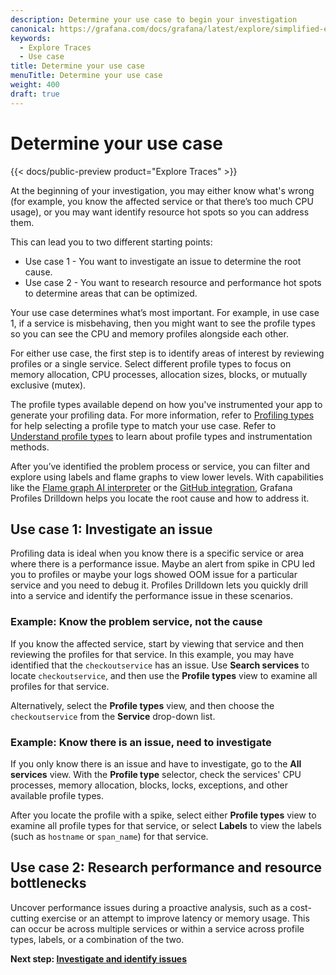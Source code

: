 ```yaml
---
description: Determine your use case to begin your investigation
canonical: https://grafana.com/docs/grafana/latest/explore/simplified-exploration/traces/determine-use-case/
keywords:
  - Explore Traces
  - Use case
title: Determine your use case
menuTitle: Determine your use case
weight: 400
draft: true
---
```


<!-- needs to be updated for Explore Traces -->

# Determine your use case

{{< docs/public-preview product="Explore Traces" >}}

At the beginning of your investigation, you may either know what's wrong (for example, you know the affected service or that there’s too much CPU usage), or you may want identify resource hot spots so you can address them.

This can lead you to two different starting points:

- Use case 1 - You want to investigate an issue to determine the root cause.
- Use case 2 - You want to research resource and performance hot spots to determine areas that can be optimized.

Your use case determines what’s most important.
For example, in use case 1, if a service is misbehaving, then you might want to see the profile types so you can see the CPU and memory profiles alongside each other.

For either use case, the first step is to identify areas of interest by reviewing profiles or a single service.
Select different profile types to focus on memory allocation, CPU processes, allocation sizes, blocks, or mutually exclusive (mutex).

The profile types available depend on how you've instrumented your app to generate your profiling data.
For more information, refer to [Profiling types](../concepts/#profile-types/) for help selecting a profile type to match your use case.
Refer to [Understand profile types](https://grafana.com/docs/pyroscope/latest/view-and-analyze-profile-data/profiling-types/) to learn about profile types and instrumentation methods.

After you’ve identified the problem process or service, you can filter and explore using labels and flame graphs to view lower levels.
With capabilities like the [Flame graph AI interpreter](https://grafana.com/docs/grafana-cloud/monitor-applications/profiles/flamegraph-ai/) or the [GitHub integration](https://grafana.com/docs/grafana-cloud/monitor-applications/profiles/pyroscope-github-integration/), Grafana Profiles Drilldown helps you locate the root cause and how to address it.

## Use case 1: Investigate an issue

Profiling data is ideal when you know there is a specific service or area where there is a performance issue.
Maybe an alert from spike in CPU led you to profiles or maybe your logs showed OOM issue for a particular service and you need to debug it.
Profiles Drilldown lets you quickly drill into a service and identify the performance issue in these scenarios.

### Example: Know the problem service, not the cause

If you know the affected service, start by viewing that service and then reviewing the profiles for that service.
In this example, you may have identified that the `checkoutservice` has an issue.
Use **Search services** to locate `checkoutservice`, and then use the **Profile types** view to examine all profiles for that service.

Alternatively, select the **Profile types** view, and then choose the `checkoutservice` from the **Service** drop-down list.

### Example: Know there is an issue, need to investigate

If you only know there is an issue and have to investigate, go to the **All services** view.
With the **Profile type** selector, check the services' CPU processes, memory allocation, blocks, locks, exceptions, and other available profile types.

After you locate the profile with a spike, select either **Profile types** view to examine all profile types for that service, or select **Labels** to view the labels (such as `hostname` or `span_name`) for that service.

## Use case 2: Research performance and resource bottlenecks

Uncover performance issues during a proactive analysis, such as a cost-cutting exercise or an attempt to improve latency or memory usage. This can occur be across multiple services or within a service across profile types, labels, or a combination of the two.

**Next step: [Investigate and identify issues](../investigate/)**
